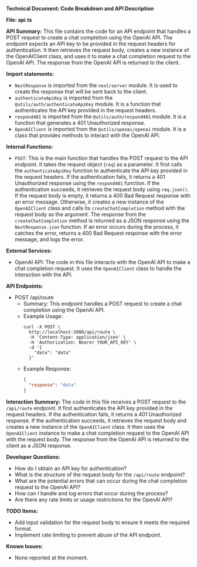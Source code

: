 **Technical Document: Code Breakdown and API Description**

**File: api.ts**

**API Summary:**
This file contains the code for an API endpoint that handles a POST request to create a chat completion using the OpenAI API. The endpoint expects an API key to be provided in the request headers for authentication. It then retrieves the request body, creates a new instance of the OpenAIClient class, and uses it to make a chat completion request to the OpenAI API. The response from the OpenAI API is returned to the client.

**Import statements:**
- `NextResponse` is imported from the `next/server` module. It is used to create the response that will be sent back to the client.
- `authenticateApiKey` is imported from the `@utils/auth/authenticateApiKey` module. It is a function that authenticates the API key provided in the request headers.
- `respond401` is imported from the `@utils/auth/respond401` module. It is a function that generates a 401 Unauthorized response.
- `OpenAIClient` is imported from the `@utils/openai/openai` module. It is a class that provides methods to interact with the OpenAI API.

**Internal Functions:**
- `POST`: This is the main function that handles the POST request to the API endpoint. It takes the request object (`req`) as a parameter. It first calls the `authenticateApiKey` function to authenticate the API key provided in the request headers. If the authentication fails, it returns a 401 Unauthorized response using the `respond401` function. If the authentication succeeds, it retrieves the request body using `req.json()`. If the request body is empty, it returns a 400 Bad Request response with an error message. Otherwise, it creates a new instance of the `OpenAIClient` class and calls its `createChatCompletion` method with the request body as the argument. The response from the `createChatCompletion` method is returned as a JSON response using the `NextResponse.json` function. If an error occurs during the process, it catches the error, returns a 400 Bad Request response with the error message, and logs the error.

**External Services:**
- OpenAI API: The code in this file interacts with the OpenAI API to make a chat completion request. It uses the `OpenAIClient` class to handle the interaction with the API.

**API Endpoints:**
- POST /api/route
  - Summary: This endpoint handles a POST request to create a chat completion using the OpenAI API.
  - Example Usage:
    ```
    curl -X POST \
      http://localhost:3000/api/route \
      -H 'Content-Type: application/json' \
      -H 'Authorization: Bearer YOUR_API_KEY' \
      -d '{
        "data": "data"
      }'
    ```
  - Example Response:
    ```json
    {
      "response": "data"
    }
    ```

**Interaction Summary:**
The code in this file receives a POST request to the `/api/route` endpoint. It first authenticates the API key provided in the request headers. If the authentication fails, it returns a 401 Unauthorized response. If the authentication succeeds, it retrieves the request body and creates a new instance of the `OpenAIClient` class. It then uses the `OpenAIClient` instance to make a chat completion request to the OpenAI API with the request body. The response from the OpenAI API is returned to the client as a JSON response.

**Developer Questions:**
- How do I obtain an API key for authentication?
- What is the structure of the request body for the `/api/route` endpoint?
- What are the potential errors that can occur during the chat completion request to the OpenAI API?
- How can I handle and log errors that occur during the process?
- Are there any rate limits or usage restrictions for the OpenAI API?

**TODO Items:**
- Add input validation for the request body to ensure it meets the required format.
- Implement rate limiting to prevent abuse of the API endpoint.

**Known Issues:**
- None reported at the moment.